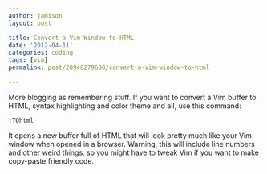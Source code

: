 ```yaml
---
author: jamison
layout: post

title: Convert a Vim Window to HTML
date: '2012-04-11'
categories: coding
tags: [vim]
permalink: post/20948279680/convert-a-vim-window-to-html

---
```


More blogging as remembering stuff. If you want to convert a Vim buffer
to HTML, syntax highlighting and color theme and all, use this command:

    :TOhtml

It opens a new buffer full of HTML that will look pretty much like your
Vim window when opened in a browser. Warning, this will include line
numbers and other weird things, so you might have to tweak Vim if you
want to make copy-paste friendly code.
